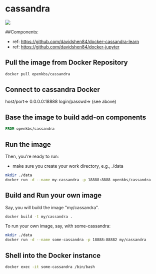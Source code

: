 # cassandra

[![](https://imagelayers.io/badge/openkbs/cassandra:latest.svg)](https://imagelayers.io/?images=openkbs/cassandra:latest 'Get your own badge on imagelayers.io')

##Components:
- ref: https://github.com/davidshen84/docker-cassandra-learn
- ref: https://github.com/davidshen84/docker-jupyter

## Pull the image from Docker Repository

```bash
docker pull openkbs/cassandra
```
## Connect to cassandra Docker
host/port=> 0.0.0.0:18888 
login/passwd=> (see above)

## Base the image to build add-on components

```Dockerfile
FROM openkbs/cassandra
```

## Run the image

Then, you're ready to run:
- make sure you create your work directory, e.g., ./data

```bash
mkdir ./data
docker run -d --name my-cassandra -p 18888:8888 openkbs/cassandra
```

## Build and Run your own image
Say, you will build the image "my/cassandra".

```bash
docker build -t my/cassandra .
```

To run your own image, say, with some-cassandra:

```bash
mkdir ./data
docker run -d --name some-cassandra -p 18888:88882 my/cassandra
```

## Shell into the Docker instance

```bash
docker exec -it some-cassandra /bin/bash
```


